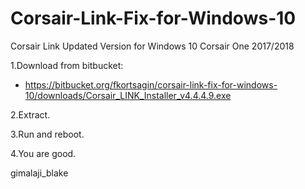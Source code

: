 # Corsair-Link-Fix-for-Windows-10
Corsair Link Updated Version for Windows 10 Corsair One 2017/2018

1.Download from bitbucket:

* https://bitbucket.org/fkortsagin/corsair-link-fix-for-windows-10/downloads/Corsair_LINK_Installer_v4.4.4.9.exe

2.Extract.

3.Run and reboot.

4.You are good.

gimalaji_blake

